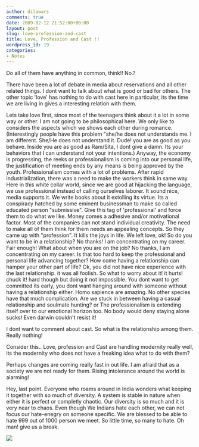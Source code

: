 ```yaml
---
author: dilawars
comments: true
date: 2009-02-12 21:52:00+00:00
layout: post
slug: love-profession-and-cast
title: Love, Profession and Cast !!
wordpress_id: 19
categories:
- Notes
---
```


Do all of them have anything in common, think!! No.?  
  
There have been a lot of debate in media about reservations and all other related things. I dont want to talk about what is good or bad for others. The other topic 'love' has nothing to do with cast here in particular, its the time we are living in gives a interesting relation with them.  
  
Lets take love first, since most of the teenagers think about it a lot in some way or other. I am not going to be philosophical here. We only like to considers the aspects which we shows each other during romance. (Interestingly people have this problem "she/he does not understands me. I am different. She/He does not understand it. Dude! you are as good as you behave. Inside you are as good as Ram/Sita, I dont give a damn. Its your behaviors that I can understand not your intentions.)  Anyway, the economy is progressing, the reeks or professionalism is coming into our personal life, the justification of meeting ends by any means is being approved by the youth. Professionalism comes with a lot of problems. After rapid industrialization, there was a need to make the workers think in same way. Here in this white collar world, since we are good at hijacking the language, we use professional instead of calling ourselves laborer. It sound nice, media supports it. We write books about it extolling its virtue. Its a conspiracy hatched by some eminent businessman to make  so called educated person "submissive". Give this tag of 'professional' and force them to do what we like. Money comes a adhesive and/or motivational factor. Most of the companies can not stand individual creativity. The need to make all of them think for them needs an appealing concepts. So they came up with "profession". It kills the joys in life. We left love, ok! So do you want to be in a relationship? No thanks! I am concentrating on my career.  Fair enough! What about when you are on the job? No thanks, I am concentrating on my career. Is that too hard to keep the professional and personal life advancing together? How come having a relationship can hamper your other part of life? Ok, you did not have nice experience with the last relationship. it was all foolish. So what to worry about it! it hurts! chuck it! hard though but doing it not impossible. You dont want to get committed its early, you dont want hanging around with someone without having a relationship either. Homo sapience are amazing. No other species have that much complication. Are we stuck in between having a casual relationship and soulmate hunting? or The professionalism is extending itself over to our emotional horizon too. No body would deny staying alone sucks! Even darwin couldn't resist it!  
  
I dont want to comment about cast. So what is the relationship among them. Really nothing!  
  
Consider this.. Love, profession and Cast are handling modernity really well, its the modernity who does not have a freaking idea what to do with them?  
  
Perhaps changes are coming really fast in out life. I am afraid that as a society we are not ready for them. Rising intolerance around the world is alarming!  
  
Hey, last point. Everyone who roams around in India wonders what keeping it together with so much of diversity. A system is stable in nature when either it is perfect or completly chaotic. Our diversity is so much and it is very near to chaos. Even though We Indians hate each other, we can not focus our hate-enegry on someone specific. We are blessed to be able to hate 999 out of 1000 person we meet. So little time, so many to hate. Oh man! give us a break.

![](https://blogger.googleusercontent.com/tracker/3794193585985230867-6412331360938168070?l=dilawarsays.blogspot.com)
